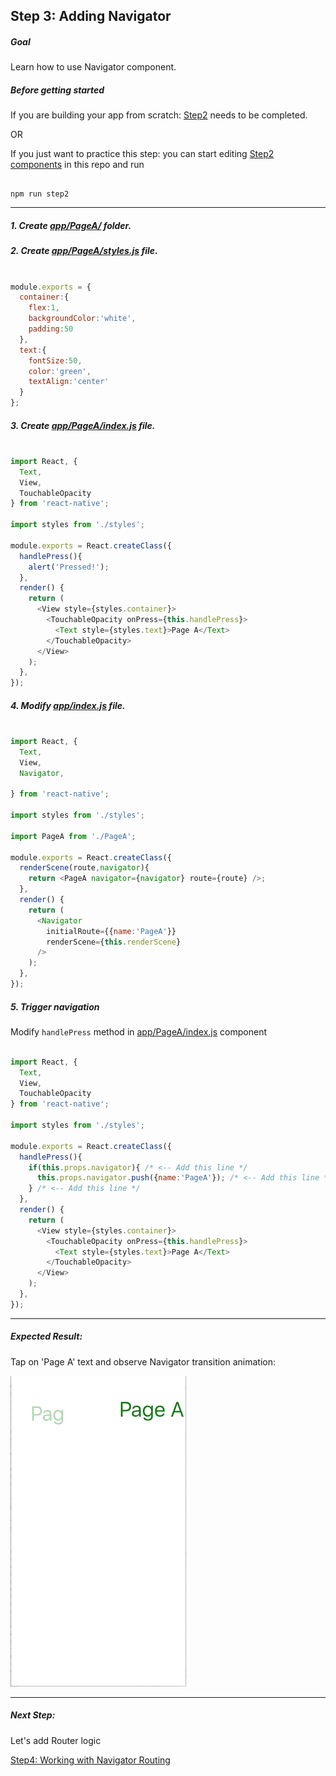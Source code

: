 ## Step 3: Adding Navigator

##### Goal

Learn how to use Navigator component.

##### Before getting started

If you are building your app from scratch: [Step2](/tutorial/step02_touch_handler/) needs to be completed.

OR

If you just want to practice this step: you can start editing [Step2 components](/tutorial/step02_touch_handler/) in this repo and run

```

npm run step2

```

***

##### 1. Create [app/PageA/](/tutorial/step03_navigator/app/PageA/) folder.

##### 2. Create [app/PageA/styles.js](/tutorial/step03_navigator/app/PageA/styles.js) file.

```js

module.exports = {
  container:{
    flex:1,
    backgroundColor:'white',
    padding:50
  },
  text:{
    fontSize:50,
    color:'green',
    textAlign:'center'
  }
};

```

##### 3. Create [app/PageA/index.js](/tutorial/step03_navigator/app/PageA/index.js) file.

```js

import React, {
  Text,
  View,
  TouchableOpacity
} from 'react-native';

import styles from './styles';

module.exports = React.createClass({
  handlePress(){
    alert('Pressed!');
  },
  render() {
    return (
      <View style={styles.container}>
        <TouchableOpacity onPress={this.handlePress}>
          <Text style={styles.text}>Page A</Text>
        </TouchableOpacity>
      </View>
    );
  },
});


```

##### 4. Modify [app/index.js](/tutorial/step03_navigator/app/index.js) file.

```js

import React, {
  Text,
  View,
  Navigator,

} from 'react-native';

import styles from './styles';

import PageA from './PageA';

module.exports = React.createClass({
  renderScene(route,navigator){
    return <PageA navigator={navigator} route={route} />;
  },
  render() {
    return (
      <Navigator
        initialRoute={{name:'PageA'}}
        renderScene={this.renderScene}
      />
    );
  },
});


```

##### 5. Trigger navigation 

Modify `handlePress` method in [app/PageA/index.js](/tutorial/step03_navigator/app/PageA/index.js) component

```js

import React, {
  Text,
  View,
  TouchableOpacity
} from 'react-native';

import styles from './styles';

module.exports = React.createClass({
  handlePress(){
    if(this.props.navigator){ /* <-- Add this line */
      this.props.navigator.push({name:'PageA'}); /* <-- Add this line */
    } /* <-- Add this line */
  },
  render() {
    return (
      <View style={styles.container}>
        <TouchableOpacity onPress={this.handlePress}>
          <Text style={styles.text}>Page A</Text>
        </TouchableOpacity>
      </View>
    );
  },
});

```
****

##### Expected Result:

Tap on 'Page A' text and observe Navigator transition animation:

![iOS Screenshot](/tutorial/README_FILES/step3.png?raw=true)

***

##### Next Step:

Let's add Router logic

[Step4: Working with Navigator Routing](/tutorial/step04_navigator_routing/)
